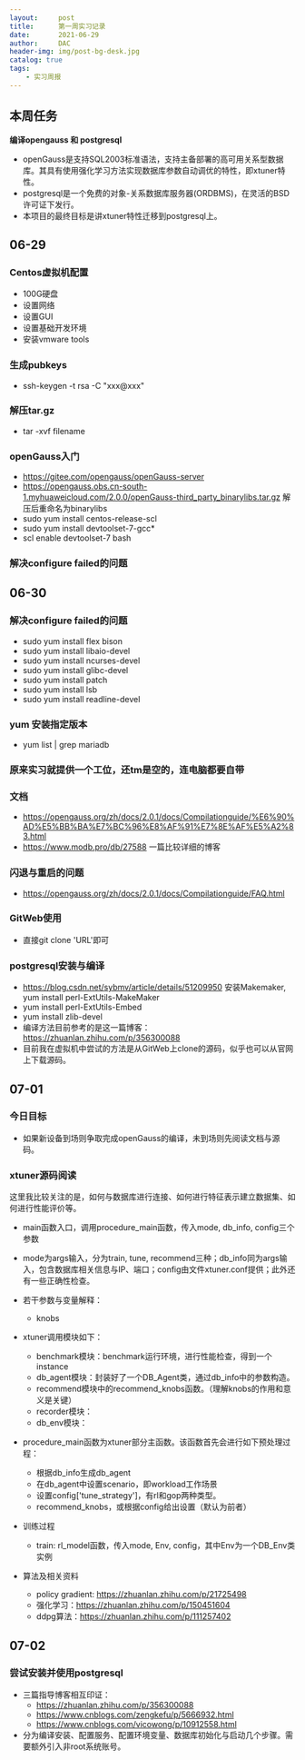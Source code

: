 ```yaml
---
layout:     post
title:      第一周实习记录
date:       2021-06-29
author:     DAC
header-img: img/post-bg-desk.jpg
catalog: true
tags:
    - 实习周报
---
```


## 本周任务
**编译opengauss 和 postgresql**
* openGauss是支持SQL2003标准语法，支持主备部署的高可用关系型数据库。其具有使用强化学习方法实现数据库参数自动调优的特性，即xtuner特性。
* postgresql是一个免费的对象-关系数据库服务器(ORDBMS)，在灵活的BSD许可证下发行。
* 本项目的最终目标是讲xtuner特性迁移到postgresql上。

## 06-29
### Centos虚拟机配置
* 100G硬盘
* 设置网络
* 设置GUI
* 设置基础开发环境
* 安装vmware tools

### 生成pubkeys
* ssh-keygen -t rsa -C "xxx@xxx"

### 解压tar.gz
* tar -xvf filename

### openGauss入门
* https://gitee.com/opengauss/openGauss-server
* https://opengauss.obs.cn-south-1.myhuaweicloud.com/2.0.0/openGauss-third_party_binarylibs.tar.gz 解压后重命名为binarylibs
* sudo yum install centos-release-scl
* sudo yum install devtoolset-7-gcc*
* scl enable devtoolset-7 bash

### 解决configure failed的问题

## 06-30
### 解决configure failed的问题
* sudo yum install flex bison
* sudo yum install libaio-devel
* sudo yum install ncurses-devel
* sudo yum install glibc-devel
* sudo yum install patch
* sudo yum install lsb
* sudo yum install readline-devel

### yum 安装指定版本
* yum list | grep mariadb

### 原来实习就提供一个工位，还tm是空的，连电脑都要自带

### 文档
* https://opengauss.org/zh/docs/2.0.1/docs/Compilationguide/%E6%90%AD%E5%BB%BA%E7%BC%96%E8%AF%91%E7%8E%AF%E5%A2%83.html
* https://www.modb.pro/db/27588 一篇比较详细的博客

### 闪退与重启的问题
* https://opengauss.org/zh/docs/2.0.1/docs/Compilationguide/FAQ.html

### GitWeb使用
* 直接git clone 'URL'即可

### postgresql安装与编译
* https://blog.csdn.net/sybmv/article/details/51209950 安装Makemaker, yum install perl-ExtUtils-MakeMaker
* yum install perl-ExtUtils-Embed
* yum install zlib-devel
* 编译方法目前参考的是这一篇博客：https://zhuanlan.zhihu.com/p/356300088
* 目前我在虚拟机中尝试的方法是从GitWeb上clone的源码，似乎也可以从官网上下载源码。


## 07-01
### 今日目标
* 如果新设备到场则争取完成openGauss的编译，未到场则先阅读文档与源码。

### xtuner源码阅读
这里我比较关注的是，如何与数据库进行连接、如何进行特征表示建立数据集、如何进行性能评价等。
* main函数入口，调用procedure_main函数，传入mode, db_info, config三个参数
* mode为args输入，分为train, tune, recommend三种；db_info同为args输入，包含数据库相关信息与IP、端口；config由文件xtuner.conf提供；此外还有一些正确性检查。
* 若干参数与变量解释：
  * knobs
* xtuner调用模块如下：
  * benchmark模块：benchmark运行环境，进行性能检查，得到一个instance
  * db_agent模块：封装好了一个DB_Agent类，通过db_info中的参数构造。
  * recommend模块中的recommend_knobs函数。（理解knobs的作用和意义是关键）
  * recorder模块：
  * db_env模块：

* procedure_main函数为xtuner部分主函数。该函数首先会进行如下预处理过程：
  * 根据db_info生成db_agent
  * 在db_agent中设置scenario，即workload工作场景
  * 设置config['tune_strategy']，有rl和gop两种类型。
  * recommend_knobs，或根据config给出设置（默认为前者）

* 训练过程
  * train: rl_model函数，传入mode, Env, config，其中Env为一个DB_Env类实例

* 算法及相关资料
  * policy gradient: https://zhuanlan.zhihu.com/p/21725498
  * 强化学习：https://zhuanlan.zhihu.com/p/150451604
  * ddpg算法：https://zhuanlan.zhihu.com/p/111257402


## 07-02
### 尝试安装并使用postgresql
* 三篇指导博客相互印证：
  * https://zhuanlan.zhihu.com/p/356300088
  * https://www.cnblogs.com/zengkefu/p/5666932.html
  * https://www.cnblogs.com/vicowong/p/10912558.html
* 分为编译安装、配置服务、配置环境变量、数据库初始化与启动几个步骤。需要额外引入非root系统账号。
